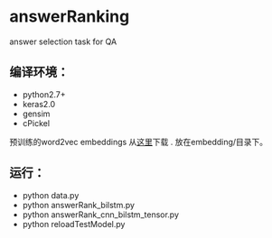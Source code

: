 # answerRanking
answer selection task for QA

## 编译环境：
- python2.7+
- keras2.0
- gensim
- cPickel

预训练的word2vec embeddings 从[这里](https://drive.google.com/open?id=0B-yipfgecoSBb1dTcW5MdVhGNkE)下载 .
放在embedding/目录下。

## 运行：
- python data.py
- python answerRank_bilstm.py
- python answerRank_cnn_bilstm_tensor.py
- python reloadTestModel.py

